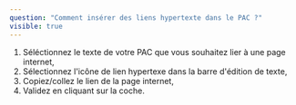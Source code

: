```yaml
---
question: "Comment insérer des liens hypertexte dans le PAC ?"
visible: true
---
```


1. Séléctionnez le texte de votre PAC que vous souhaitez lier à une page internet, 
2. Sélectionnez l'icône de lien hypertexe dans la barre d'édition de texte,
3. Copiez/collez le lien de la page internet,
4. Validez en cliquant sur la coche. 
